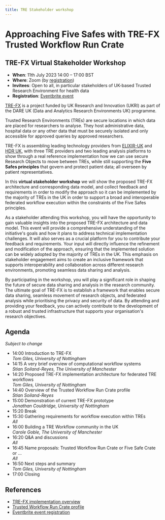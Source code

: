 ```yaml
---
title: TRE Stakeholder workshop
---
```


# Approaching Five Safes with TRE-FX Trusted Workflow Run Crate

## TRE-FX Virtual Stakeholder Workshop



* **When**: 11th July 2023 14:00 – 17:00 BST
* **Where**: Zoom (by [registration](https://www.eventbrite.com/e/approaching-five-safes-with-tre-fx-trusted-workflow-run-crate-tickets-652679852007))
* **Invitees**: Open to all, in particular stakeholders of UK-based Trusted Research Environment for health data 
* **Registration**: [Eventbrite event](https://www.eventbrite.com/e/approaching-five-safes-with-tre-fx-trusted-workflow-run-crate-tickets-652679852007)  

[TRE-FX](https://trefx.uk/) is a project funded by UK Research and Innovation (UKRI) as part of the DARE UK (Data and Analytics Research Environments UK) programme. 

Trusted Research Environments (TREs) are secure locations in which data are placed for researchers to analyse. They host administrative data, hospital data or any other data that must be securely isolated and only accessible for approved queries by approved researchers.

TRE-FX is assembling leading technology providers from [ELIXIR-UK](https://elixiruknode.org/) and [HDR UK](https://www.hdruk.ac.uk/), with three TRE providers and two leading analysis platforms to show through a real reference implementation how we can use secure Research Objects to move between TREs, while still supporting the **Five Safes principles** that govern and protect patient data; all overseen by patient representatives.

In this **virtual stakeholder workshop** we will show the proposed TRE-FX architecture and corresponding data model, and collect feedback and requirements in order to modify the approach so it can be implemented by the majority of TREs in the UK in order to support a broad and interoperable federated workflow execution within the constraints of the Five Safes principles.

As a stakeholder attending this workshop, you will have the opportunity to gain valuable insights into the proposed TRE-FX architecture and data model. This event will provide a comprehensive understanding of the initiative's goals and how it plans to address technical implementation challenges. It will also serves as a crucial platform for you to contribute your feedback and requirements. Your input will directly influence the refinement and modification of the approach, ensuring that the implemented solution can be widely adopted by the majority of TREs in the UK. This emphasis on stakeholder engagement aims to create an inclusive framework that supports interoperability and collaboration across different research environments, promoting seamless data sharing and analysis.

By participating in the workshop, you will play a significant role in shaping the future of secure data sharing and analysis in the research community. The ultimate goal of TRE-FX is to establish a framework that enables secure data sharing, seamless movement of research objects, and federated analysis while prioritising the privacy and security of data. By attending and providing your feedback, you can actively contribute to the development of a robust and trusted infrastructure that supports your organisation's research objectives.


## Agenda

_Subject to change_

* 14:00 Introduction to TRE-FX \
_Tom Giles, University of Nottingham_
* 14:15 A very brief overview of computational workflow systems \
_Stian Soiland-Reyes, The University of Manchester_
* 14:20 Proposed TRE-FX implementation architecture for federated TRE workflows \
_Tom Giles, University of Nottingham_
* 14:40 Overview of the Trusted Workflow Run Crate profile \
_Stian Soiland-Reyes_
* 15:00 Demonstration of current TRE-FX prototype \
_Jonathan Couldridge,  University of Nottingham_
* 15:20 Break
* 15:30 Gathering requirements for workflow execution within TREs \
_All_
* 16:00 Building a TRE Workflow community in the UK \
_Carole Goble, The University of Manchester_
* 16:20 Q&A and discussions \
_All_
* 16:45 Name proposals: Trusted Workflow Run Crate or Five Safe Crate or … \
_All_
* 16:50 Next steps and summary \
_Tom Giles, University of Nottingham_
* 17:00 Closing


## References

* [TRE-FX implementation overview](https://trefx.uk/implementation)
* [Trusted Workflow Run Crate profile](https://trefx.uk/trusted-wfrun-crate/)
* [Eventbrite event registration](https://www.eventbrite.com/e/approaching-five-safes-with-tre-fx-trusted-workflow-run-crate-tickets-652679852007)  

